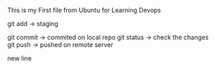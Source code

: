 This is my First file from Ubuntu for Learning Devops

git add -> staging 

git commit -> commited on local repo
git status -> check the changes  
git push -> pushed on remote server


new line


